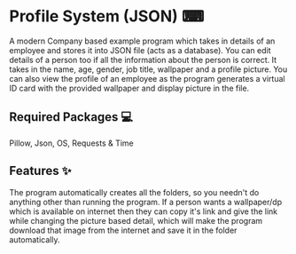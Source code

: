# Profile System (JSON) ⌨
A modern Company based example program which takes in details of an employee and stores it into JSON file (acts as a database). You can edit details of a person too if all the information about the person is correct. It takes in the name, age, gender, job title, wallpaper and a profile picture. You can also view the profile of an employee as the program generates a virtual ID card with the provided wallpaper and display picture in the file.

## Required Packages 💻
Pillow, Json, OS, Requests & Time

## Features ✨
The program automatically creates all the folders, so you needn't do anything other than running the program. If a person wants a wallpaper/dp which is available on internet then they can copy it's link and give the link while changing the picture based detail, which will make the program download that image from the internet and save it in the folder automatically.
